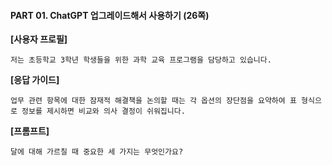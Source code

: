 #### PART 01. ChatGPT 업그레이드해서 사용하기 (26쪽)

**[사용자 프로필]**
~~~
저는 초등학교 3학년 학생들을 위한 과학 교육 프로그램을 담당하고 있습니다.
~~~

**[응답 가이드]**
~~~
업무 관련 항목에 대한 잠재적 해결책을 논의할 때는 각 옵션의 장단점을 요약하여 표 형식으로 정보를 제시하면 비교와 의사 결정이 쉬워집니다.
~~~

**[프롬프트]**
~~~
달에 대해 가르칠 때 중요한 세 가지는 무엇인가요?
~~~
